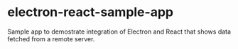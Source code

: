 # electron-react-sample-app

Sample app to demostrate integration of Electron and React that shows data fetched from a remote server.

